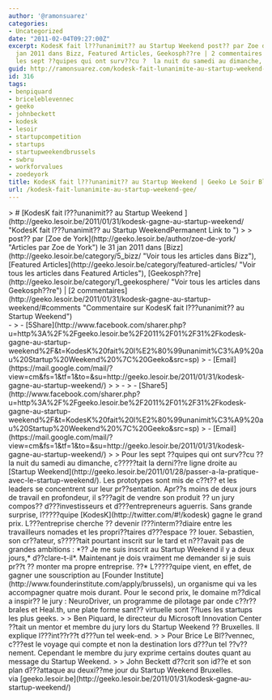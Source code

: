 ```yaml
---
author: '@ramonsuarez'
categories:
- Uncategorized
date: "2011-02-04T09:27:00Z"
excerpt: KodesK fait l???unanimit?? au Startup Weekend post?? par Zoe de York le 31
  jan 2011 dans Bizz, Featured Articles, Geekosph??re | 2 commentaires 5ShareEmailShare5EmailPour
  les sept ??quipes qui ont surv??cu ?  la nuit du samedi au dimanche, c?????t...
guid: http://ramonsuarez.com/kodesk-fait-lunanimite-au-startup-weekend-gee
id: 316
tags:
- benpiquard
- briceleblevennec
- geeko
- johnbeckett
- kodesk
- lesoir
- startupcompetition
- startups
- startupweekendbrussels
- swbru
- workforvalues
- zoedeyork
title: KodesK fait l???unanimit?? au Startup Weekend | Geeko Le Soir Blog
url: /kodesk-fait-lunanimite-au-startup-weekend-gee/
---
```


<div class="posterous_bookmarklet_entry">> # [KodesK fait l???unanimit?? au Startup Weekend ](http://geeko.lesoir.be/2011/01/31/kodesk-gagne-au-startup-weekend/ "KodesK fait l???unanimit?? au Startup WeekendPermanent Link to ")
> 
> <div class="articleinfo">post?? par [Zoe de York](http://geeko.lesoir.be/author/zoe-de-york/ "Articles par Zoe de York") le 31 jan 2011 dans [Bizz](http://geeko.lesoir.be/category/5_bizz/ "Voir tous les articles dans Bizz"), [Featured Articles](http://geeko.lesoir.be/category/featured-articles/ "Voir tous les articles dans Featured Articles"), [Geekosph??re](http://geeko.lesoir.be/category/1_geekosphere/ "Voir tous les articles dans Geekosph??re") | [2 commentaires](http://geeko.lesoir.be/2011/01/31/kodesk-gagne-au-startup-weekend/#comments "Commentaire sur KodesK fait l???unanimit?? au Startup Weekend")</div>- 
> - [<span class="fb_share_size_Small fb_share_count_wrapper"><span></span><span class="fb_share_count_nub_top "></span><span class="fb_share_count  fb_share_count_top"><span class="fb_share_count_inner">5</span></span><span class="FBConnectButton FBConnectButton_Small" style="cursor:pointer;"><span class="FBConnectButton_Text">Share</span></span></span>](http://www.facebook.com/sharer.php?u=http%3A%2F%2Fgeeko.lesoir.be%2F2011%2F01%2F31%2Fkodesk-gagne-au-startup-weekend%2F&t=KodesK%20fait%20l%E2%80%99unanimit%C3%A9%20au%20Startup%20Weekend%20%7C%20Geeko&src=sp)
> - [Email](https://mail.google.com/mail/?view=cm&fs=1&tf=1&to=&su=http://geeko.lesoir.be/2011/01/31/kodesk-gagne-au-startup-weekend/)
> 
> - 
> - [<span class="fb_share_size_Small "><span class="FBConnectButton FBConnectButton_Small" style="cursor:pointer;"><span class="FBConnectButton_Text">Share</span></span><span class="fb_share_count_nub_right "></span><span class="fb_share_count  fb_share_count_right"><span class="fb_share_count_inner">5</span></span></span>](http://www.facebook.com/sharer.php?u=http%3A%2F%2Fgeeko.lesoir.be%2F2011%2F01%2F31%2Fkodesk-gagne-au-startup-weekend%2F&t=KodesK%20fait%20l%E2%80%99unanimit%C3%A9%20au%20Startup%20Weekend%20%7C%20Geeko&src=sp)
> - [Email](https://mail.google.com/mail/?view=cm&fs=1&tf=1&to=&su=http://geeko.lesoir.be/2011/01/31/kodesk-gagne-au-startup-weekend/)
> 
> Pour les sept ??quipes qui ont surv??cu ?? la nuit du samedi au dimanche, c?????tait la derni??re ligne droite au [Startup Weekend](http://geeko.lesoir.be/2011/01/28/passer-a-la-pratique-avec-le-startup-weekend/). Les prototypes sont mis de c??t?? et les leaders se concentrent sur leur pr??sentation. Apr??s moins de deux jours de travail en profondeur, il s???agit de vendre son produit ?? un jury compos?? d???investisseurs et d???entrepreneurs aguerris. Sans grande surprise, l?????quipe [KodesK](http://twitter.com/#!/kodesk) gagne le grand prix. L???entreprise cherche ?? devenir l???interm??diaire entre les travailleurs nomades et les propri??taires d???espace ?? louer. Sebastien, son cr??ateur, s?????tait pourtant inscrit sur le tard et n???avait pas de grandes ambitions : *?? Je me suis inscrit au Startup Weekend il y a deux jours,* d??clare-t-il*. Maintenant je dois vraiment me demander si je suis pr??t ?? monter ma propre entreprise. ??* L?????quipe vient, en effet, de gagner une souscription au [Founder Institute](http://www.founderinstitute.com/apply/brussels), un organisme qui va les accompagner quatre mois durant. Pour le second prix, le domaine m??dical a inspir?? le jury : NeuroDriver, un programme de pilotage par onde c??r??brales et Heal.th, une plate forme sant?? virtuelle sont ??lues les startups les plus geeks.
> 
> Ben Piquard, le directeur du Microsoft Innovation Center ??tait un mentor et membre du jury lors du Startup Weekend ?? Bruxelles. Il explique l???int??r??t d???un tel week-end.
> 
> Pour Brice Le Bl??vennec, c???est le voyage qui compte et non la destination lors d???un tel ??v??nement. Cependant le membre du jury exprime certains doutes quant au message du Startup Weekend.
> 
> John Beckett d??crit son id??e et son plan d???attaque au deuxi??me jour du Startup Weekend Bruxelles.

<div class="posterous_quote_citation">via [geeko.lesoir.be](http://geeko.lesoir.be/2011/01/31/kodesk-gagne-au-startup-weekend/)</div></div>